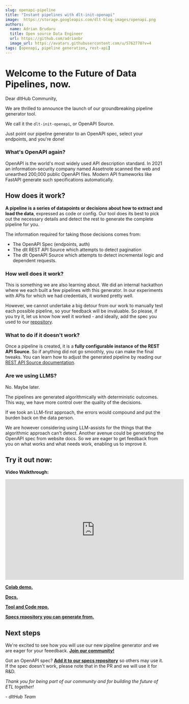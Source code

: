 ```yaml
---
slug: openapi-pipeline
title: "Instant pipelines with dlt-init-openapi"
image:  https://storage.googleapis.com/dlt-blog-images/openapi.png
authors:
  name: Adrian Brudaru
  title: Open source Data Engineer
  url: https://github.com/adrianbr
  image_url: https://avatars.githubusercontent.com/u/5762770?v=4
tags: [openapi, pipeline generation, rest-api]
---
```


# Welcome to the Future of Data Pipelines, now.

Dear dltHub Community,

We are thrilled to announce the launch of our groundbreaking pipeline generator tool.

We call it the `dlt-init-openapi`, or OpenAPI Source.

Just point our pipeline generator to an OpenAPI spec, select your endpoints, and you're done!

### What's OpenAPI again?

OpenAPI is the world's most widely used API description standard.
In 2021 an information-security company named Assetnote scanned the web and unearthed 200,000 public
OpenAPI files. Modern API frameworks like FastAPI generate such specifications automatically.

## How does it work?

**A pipeline is a series of datapoints or decisions about how to extract and load the data**, expressed as code or config.
Our tool does its best to pick out the necessary details and detect the rest to generate the complete pipeline for you.

The information required for taking those decisions comes from:
- The OpenAPI Spec (endpoints, auth)
- The dlt REST API Source which attempts to detect pagination
- The dlt OpenAPI Source which attempts to detect incremental logic and dependent requests.

### How well does it work?

This is something we are also learning about. We did an internal hackathon where we each built a few pipelines with this generator. In our experiments with APIs for which we had credentials, it worked pretty well.

However, we cannot undertake a big detour from our work to manually test each possible pipeline, so your feedback will be invaluable.
So please, if you try it, let us know how well it worked - and ideally, add the spec you used to our [repository](https://github.com/dlt-hub/openapi-specs).

### What to do if it doesn't work?

Once a pipeline is created, it is a **fully configurable instance of the REST API Source**.
So if anything did not go smoothly, you can make the final tweaks.
You can learn how to adjust the generated pipeline by reading our [REST API Source documentation](https://dlthub.com/docs/dlt-ecosystem/verified-sources/rest_api).

### Are we using LLMS?

No. Maybe later.

The pipelines are generated algorithmically with deterministic outcomes. This way, we have more control over the quality of the decisions.

If we took an LLM-first approach, the errors would compound and put the burden back on the data person.

We are however considering using LLM-assists for the things that the algorithmic approach can't detect. Another avenue could be generating the OpenAPI spec from website docs.
So we are eager to get feedback from you on what works and what needs work, enabling us to improve it.

## Try it out now:

**Video Walkthrough:**
<iframe width="560" height="315" src="https://www.youtube.com/embed/b99qv9je12Q?si=veVVSlHkKQxDX3FX" title="OpenAPI tutorial" frameborder="0" allow="accelerometer; autoplay; clipboard-write; encrypted-media; gyroscope; picture-in-picture; web-share" referrerpolicy="strict-origin-when-cross-origin" allowfullscreen></iframe>

**[Colab demo.](https://colab.research.google.com/drive/1MRZvguOTZj1MlkEGzjiso8lQ_wr1MJRI?usp=sharing)**

**[Docs.](https://dlthub.com/docs/dlt-ecosystem/verified-sources/openapi-generator)**

**[Tool and Code repo.](https://github.com/dlt-hub/dlt-init-openapi)**

**[Specs repository you can generate from.](https://github.com/dlt-hub/openapi-specs)**

## Next steps

We're excited to see how you will use our new pipeline generator and we are eager for your feeedback. **[Join our community!](https://dlthub.com/community)**

Got an OpenAPI spec? **[Add it to our specs repository](https://github.com/dlt-hub/openapi-specs)** so others may use it. If the spec doesn't work, please note that in the PR and we will use it for R&D.

*Thank you for being part of our community and for building the future of ETL together!*

*-  dltHub Team*
